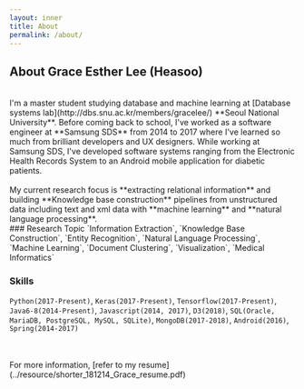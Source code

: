 ```yaml
---
layout: inner
title: About
permalink: /about/
---
```

## About Grace Esther Lee (Heasoo)
<br/>
I'm a master student studying database and machine learning at [Database systems lab](http://dbs.snu.ac.kr/members/gracelee/) **Seoul National University**. Before coming back to school, I've worked as a software engineer at **Samsung SDS** from 2014 to 2017 where I've learned so much from brilliant developers and UX designers. While working at Samsung SDS, I've developed software systems ranging from the Electronic Health Records System to an Android mobile application for diabetic patients.
<br/>
<br/>
My current research focus is **extracting relational information** and building **Knowledge base construction** pipelines from unstructured data including text and xml data with **machine learning** and **natural language processing**.

<br/>
### Research Topic
`Information Extraction`, `Knowledge Base Construction`, `Entity Recognition`, `Natural Language Processing`, `Machine Learning`, `Document Clustering`, `Visualization`, `Medical Informatics`
<br/>

### Skills
`Python(2017-Present)`, `Keras(2017-Present)`, `Tensorflow(2017-Present)`, `Java6-8(2014-Present)`, `Javascript(2014, 2017)`, `D3(2018)`, `SQL(Oracle, MariaDB, PostgreSQL, MySQL, SQLite)`, `MongoDB(2017-2018)`, `Android(2016)`, `Spring(2014-2017)`

<br/>

<!-- ### [Book List][/about/books] -->

<br/>
For more information, [refer to my resume](../resource/shorter_181214_Grace_resume.pdf)
